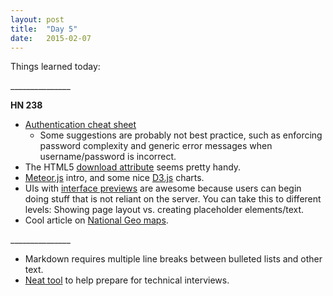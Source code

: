 ```yaml
---
layout: post
title:  "Day 5"
date:   2015-02-07
---
```

Things learned today:

\_______________

<b>HN 238</b>

 * [Authentication cheat sheet](https://www.owasp.org/index.php/Authentication_Cheat_Sheet)
	* Some suggestions are probably not best practice, such as enforcing password complexity and generic error messages when username/password is incorrect. 
* The HTML5 [download attribute](http://svarden.se/blog/2013-04-22-right-click-and-save-as) seems pretty handy.
* [Meteor.js](http://joshowens.me/getting-started-with-meteor-js/) intro, and some nice [D3.js](http://www.taucharts.com/) charts.
* UIs with [interface previews](http://www.callumhart.com/blog/non-blocking-uis-with-interface-previews) are awesome because users can begin doing stuff that is not reliant on the server. You can take this to different levels: Showing page layout vs. creating placeholder elements/text.
* Cool article on [National Geo maps](http://news-beta.nationalgeographic.com/2015/01/150123-maps-mapping-cartography-history-national-geographic-centennial/).

\_______________

* Markdown requires multiple line breaks between bulleted lists and other text. 
* [Neat tool](https://oj.leetcode.com/) to help prepare for technical interviews.
